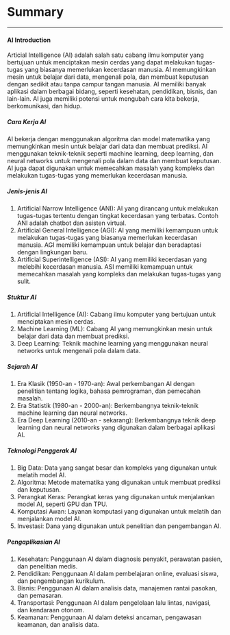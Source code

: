 # Summary

---

#### AI Introduction

Articial Intelligence (AI) adalah salah satu cabang ilmu komputer yang bertujuan untuk menciptakan mesin cerdas yang dapat melakukan tugas-tugas yang biasanya memerlukan kecerdasan manusia. AI memungkinkan mesin untuk belajar dari data, mengenali pola, dan membuat keputusan dengan sedikit atau tanpa campur tangan manusia. AI memiliki banyak aplikasi dalam berbagai bidang, seperti kesehatan, pendidikan, bisnis, dan lain-lain. AI juga memiliki potensi untuk mengubah cara kita bekerja, berkomunikasi, dan hidup.

##### Cara Kerja AI

AI bekerja dengan menggunakan algoritma dan model matematika yang memungkinkan mesin untuk belajar dari data dan membuat prediksi. AI menggunakan teknik-teknik seperti machine learning, deep learning, dan neural networks untuk mengenali pola dalam data dan membuat keputusan. AI juga dapat digunakan untuk memecahkan masalah yang kompleks dan melakukan tugas-tugas yang memerlukan kecerdasan manusia.

##### Jenis-jenis AI

1. Artificial Narrow Intelligence (ANI): AI yang dirancang untuk melakukan tugas-tugas tertentu dengan tingkat kecerdasan yang terbatas. Contoh ANI adalah chatbot dan asisten virtual.
2. Artificial General Intelligence (AGI): AI yang memiliki
   kemampuan untuk melakukan tugas-tugas yang biasanya memerlukan kecerdasan manusia. AGI memiliki kemampuan untuk belajar dan beradaptasi dengan lingkungan baru.
3. Artificial Superintelligence (ASI): AI yang memiliki kecerdasan yang melebihi kecerdasan manusia. ASI memiliki kemampuan untuk memecahkan masalah yang kompleks dan melakukan tugas-tugas yang sulit.

##### Stuktur AI

1. Artificial Intelligence (AI): Cabang ilmu komputer yang bertujuan untuk menciptakan mesin cerdas.
2. Machine Learning (ML): Cabang AI yang memungkinkan mesin untuk belajar dari data dan membuat prediksi.
3. Deep Learning: Teknik machine learning yang menggunakan neural networks untuk mengenali pola dalam data.

##### Sejarah AI

1. Era Klasik (1950-an - 1970-an): Awal perkembangan AI dengan penelitian tentang logika, bahasa pemrograman, dan pemecahan masalah.
2. Era Statistik (1980-an - 2000-an): Berkembangnya teknik-teknik machine learning dan neural networks.
3. Era Deep Learning (2010-an - sekarang): Berkembangnya teknik deep learning dan neural networks yang digunakan dalam berbagai aplikasi AI.

##### Teknologi Penggerak AI

1. Big Data: Data yang sangat besar dan kompleks yang digunakan untuk melatih model AI.
2. Algoritma: Metode matematika yang digunakan untuk membuat prediksi dan keputusan.
3. Perangkat Keras: Perangkat keras yang digunakan untuk menjalankan model AI, seperti GPU dan TPU.
4. Komputasi Awan: Layanan komputasi yang digunakan untuk melatih dan menjalankan model AI.
5. Investasi: Dana yang digunakan untuk penelitian dan pengembangan AI.

##### Pengaplikasian AI

1. Kesehatan: Penggunaan AI dalam diagnosis penyakit, perawatan pasien, dan penelitian medis.
2. Pendidikan: Penggunaan AI dalam pembelajaran online, evaluasi siswa, dan pengembangan kurikulum.
3. Bisnis: Penggunaan AI dalam analisis data, manajemen rantai pasokan, dan pemasaran.
4. Transportasi: Penggunaan AI dalam pengelolaan lalu lintas, navigasi, dan kendaraan otonom.
5. Keamanan: Penggunaan AI dalam deteksi ancaman, pengawasan keamanan, dan analisis data.
